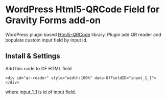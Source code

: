 # WordPress Html5-QRCode Field for Gravity Forms add-on
WordPress plugin based [Html5-QRCode](https://github.com/mebjas/html5-qrcode) library. 
Plugin add QR reader and populate custom input field by input id.

## Install & Settings
Add this code to GF HTML field
```
<div id="qr-reader" style="width:100%" data-GfFieldID="input_1_1"></div>
```
where input_1_1 is id of input field.